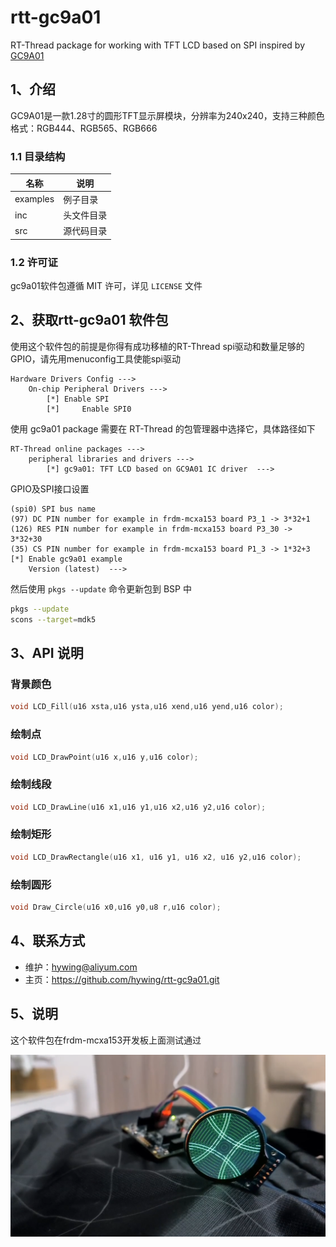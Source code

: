 # rtt-gc9a01

RT-Thread package for working with TFT LCD based on  SPI inspired by [GC9A01](https://gitee.com/meta-mcu/gc9a01-tft)

## 1、介绍

GC9A01是一款1.28寸的圆形TFT显示屏模块，分辨率为240x240，支持三种颜色格式：RGB444、RGB565、RGB666

### 1.1 目录结构

| 名称     | 说明       |
| -------- | ---------- |
| examples | 例子目录   |
| inc      | 头文件目录 |
| src      | 源代码目录 |

### 1.2 许可证

gc9a01软件包遵循 MIT 许可，详见 `LICENSE` 文件

## 2、获取rtt-gc9a01 软件包

使用这个软件包的前提是你得有成功移植的RT-Thread spi驱动和数量足够的GPIO，请先用menuconfig工具使能spi驱动

```
Hardware Drivers Config --->
	On-chip Peripheral Drivers --->
		[*] Enable SPI
		[*]		Enable SPI0
```

使用 gc9a01 package 需要在 RT-Thread 的包管理器中选择它，具体路径如下

```
RT-Thread online packages --->
    peripheral libraries and drivers --->
        [*] gc9a01: TFT LCD based on GC9A01 IC driver  --->
```

GPIO及SPI接口设置

```
(spi0) SPI bus name
(97) DC PIN number for example in frdm-mcxa153 board P3_1 -> 3*32+1
(126) RES PIN number for example in frdm-mcxa153 board P3_30 -> 3*32+30
(35) CS PIN number for example in frdm-mcxa153 board P1_3 -> 1*32+3
[*] Enable gc9a01 example
    Version (latest)  --->
```

然后使用 `pkgs --update` 命令更新包到 BSP 中

```bash
pkgs --update
scons --target=mdk5
```

## 3、API 说明

### 背景颜色

```c
void LCD_Fill(u16 xsta,u16 ysta,u16 xend,u16 yend,u16 color);
```

### 绘制点

```c
void LCD_DrawPoint(u16 x,u16 y,u16 color);
```

### 绘制线段

```c
void LCD_DrawLine(u16 x1,u16 y1,u16 x2,u16 y2,u16 color);
```

### 绘制矩形

```c
void LCD_DrawRectangle(u16 x1, u16 y1, u16 x2, u16 y2,u16 color);
```

### 绘制圆形

```c
void Draw_Circle(u16 x0,u16 y0,u8 r,u16 color);
```

## 4、联系方式

- 维护：hywing@aliyum.com
- 主页：<https://github.com/hywing/rtt-gc9a01.git>

## 5、说明

这个软件包在frdm-mcxa153开发板上面测试通过

![](./intro.png)
